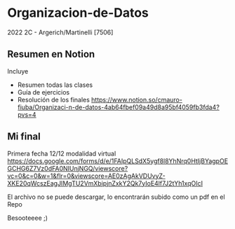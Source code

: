 # Organizacion-de-Datos
2022 2C - Argerich/Martinelli [7506]

## Resumen en Notion 
Incluye
- Resumen todas las clases
- Guía de ejercicios
- Resolución de los finales
https://www.notion.so/cmauro-fiuba/Organizaci-n-de-datos-4ab64fbef09a49d8a95bf4059fb3fda4?pvs=4

## Mi final
Primera fecha 12/12 modalidad virtual
https://docs.google.com/forms/d/e/1FAIpQLSdX5ygf8l8YhNrq0HtIjBYagpOEGCHG6Z7Vz0dFA0NIUnjNGQ/viewscore?vc=0&c=0&w=1&flr=0&viewscore=AE0zAgAkVDUvyZ-XKE20qWcszEagJIMgTU2VmXbipjnZxkY2Qk7yIoE4lf7J2tYh1xqOIcI

El archivo no se puede descargar, lo encontrarán subido como un pdf en el Repo

Besooteeee ;)

